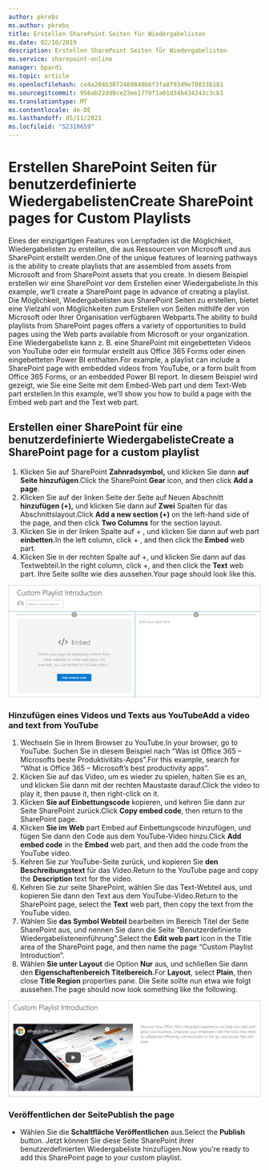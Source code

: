 ```yaml
---
author: pkrebs
ms.author: pkrebs
title: Erstellen SharePoint Seiten für Wiedergabelisten
ms.date: 02/10/2019
description: Erstellen SharePoint Seiten für Wiedergabelisten
ms.service: sharepoint-online
manager: bpardi
ms.topic: article
ms.openlocfilehash: ce4a204b3072469840b6f3fa8f93d9e78833b181
ms.sourcegitcommit: 956ab22dd8ce23ee1779f1a01d34b434243c3cb1
ms.translationtype: MT
ms.contentlocale: de-DE
ms.lasthandoff: 05/11/2021
ms.locfileid: "52310659"
---
```

# <a name="create-sharepoint-pages-for-custom-playlists"></a><span data-ttu-id="27248-103">Erstellen SharePoint Seiten für benutzerdefinierte Wiedergabelisten</span><span class="sxs-lookup"><span data-stu-id="27248-103">Create SharePoint pages for Custom Playlists</span></span>

<span data-ttu-id="27248-104">Eines der einzigartigen Features von Lernpfaden ist die Möglichkeit, Wiedergabelisten zu erstellen, die aus Ressourcen von Microsoft und aus SharePoint erstellt werden.</span><span class="sxs-lookup"><span data-stu-id="27248-104">One of the unique features of learning pathways is the ability to create playlists that are assembled from assets from Microsoft and from SharePoint assets that you create.</span></span> <span data-ttu-id="27248-105">In diesem Beispiel erstellen wir eine SharePoint vor dem Erstellen einer Wiedergabeliste.</span><span class="sxs-lookup"><span data-stu-id="27248-105">In this example, we’ll create a SharePoint page in advance of creating a playlist.</span></span> <span data-ttu-id="27248-106">Die Möglichkeit, Wiedergabelisten aus SharePoint Seiten zu erstellen, bietet eine Vielzahl von Möglichkeiten zum Erstellen von Seiten mithilfe der von Microsoft oder Ihrer Organisation verfügbaren Webparts.</span><span class="sxs-lookup"><span data-stu-id="27248-106">The ability to build playlists from SharePoint pages offers a variety of opportunities to build pages using the Web parts available from Microsoft or your organization.</span></span> <span data-ttu-id="27248-107">Eine Wiedergabeliste kann z. B. eine SharePoint mit eingebetteten Videos von YouTube oder ein formular erstellt aus Office 365 Forms oder einen eingebetteten Power BI enthalten.</span><span class="sxs-lookup"><span data-stu-id="27248-107">For example, a playlist can include a SharePoint page with embedded videos from YouTube, or a form built from Office 365 Forms, or an embedded Power BI report.</span></span> <span data-ttu-id="27248-108">In diesem Beispiel wird gezeigt, wie Sie eine Seite mit dem Embed-Web part und dem Text-Web part erstellen.</span><span class="sxs-lookup"><span data-stu-id="27248-108">In this example, we’ll show you how to build a page with the Embed web part and the Text web part.</span></span>  

## <a name="create-a-sharepoint-page-for-a-custom-playlist"></a><span data-ttu-id="27248-109">Erstellen einer SharePoint für eine benutzerdefinierte Wiedergabeliste</span><span class="sxs-lookup"><span data-stu-id="27248-109">Create a SharePoint page for a custom playlist</span></span>

1. <span data-ttu-id="27248-110">Klicken Sie auf SharePoint **Zahnradsymbol,** und klicken Sie dann **auf Seite hinzufügen**.</span><span class="sxs-lookup"><span data-stu-id="27248-110">Click the SharePoint **Gear** icon, and then click **Add a page**.</span></span>
2. <span data-ttu-id="27248-111">Klicken Sie auf der linken Seite der Seite auf Neuen Abschnitt **hinzufügen (+),** und klicken Sie dann auf **Zwei** Spalten für das Abschnittslayout.</span><span class="sxs-lookup"><span data-stu-id="27248-111">Click **Add a new section (+)** on the left-hand side of the page, and then click **Two Columns** for the section layout.</span></span>
3. <span data-ttu-id="27248-112">Klicken Sie in der linken Spalte auf + , und klicken Sie dann auf web part **einbetten.**</span><span class="sxs-lookup"><span data-stu-id="27248-112">In the left column, click + , and then click the **Embed** web part.</span></span> 
4. <span data-ttu-id="27248-113">Klicken Sie in der rechten Spalte auf  +, und klicken Sie dann auf das Textwebteil.</span><span class="sxs-lookup"><span data-stu-id="27248-113">In the right column, click +, and then click the **Text** web part.</span></span> <span data-ttu-id="27248-114">Ihre Seite sollte wie dies aussehen.</span><span class="sxs-lookup"><span data-stu-id="27248-114">Your page should look like this.</span></span>

![cg-pagenewstart.png](media/cg-pagenewstart.png)

### <a name="add-a-video-and-text-from-youtube"></a><span data-ttu-id="27248-116">Hinzufügen eines Videos und Texts aus YouTube</span><span class="sxs-lookup"><span data-stu-id="27248-116">Add a video and text from YouTube</span></span>

1. <span data-ttu-id="27248-117">Wechseln Sie in Ihrem Browser zu YouTube.</span><span class="sxs-lookup"><span data-stu-id="27248-117">In your browser, go to YouTube.</span></span> <span data-ttu-id="27248-118">Suchen Sie in diesem Beispiel nach "Was ist Office 365 – Microsofts beste Produktivitäts-Apps".</span><span class="sxs-lookup"><span data-stu-id="27248-118">For this example, search for “What is Office 365 – Microsoft’s best productivity apps”.</span></span>
2. <span data-ttu-id="27248-119">Klicken Sie auf das Video, um es wieder zu spielen, halten Sie es an, und klicken Sie dann mit der rechten Maustaste darauf.</span><span class="sxs-lookup"><span data-stu-id="27248-119">Click the video to play it, then pause it, then right-click on it.</span></span> 
3. <span data-ttu-id="27248-120">Klicken **Sie auf Einbettungscode** kopieren, und kehren Sie dann zur Seite SharePoint zurück.</span><span class="sxs-lookup"><span data-stu-id="27248-120">Click **Copy embed code**, then return to the SharePoint page.</span></span> 
4. <span data-ttu-id="27248-121">Klicken **Sie im** **Web** part Embed auf Einbettungscode hinzufügen, und fügen Sie dann den Code aus dem YouTube-Video hinzu.</span><span class="sxs-lookup"><span data-stu-id="27248-121">Click **Add embed code** in the **Embed** web part, and then add the code from the YouTube video.</span></span>
5. <span data-ttu-id="27248-122">Kehren Sie zur YouTube-Seite zurück, und kopieren Sie **den Beschreibungstext** für das Video.</span><span class="sxs-lookup"><span data-stu-id="27248-122">Return to the YouTube page and copy the **Description** text for the video.</span></span> 
6. <span data-ttu-id="27248-123">Kehren Sie zur seite SharePoint,  wählen Sie das Text-Webteil aus, und kopieren Sie dann den Text aus dem YouTube-Video.</span><span class="sxs-lookup"><span data-stu-id="27248-123">Return to the SharePoint page, select the **Text** web part, then copy the text from the YouTube video.</span></span>
7. <span data-ttu-id="27248-124">Wählen Sie **das Symbol Webteil** bearbeiten im Bereich Titel der Seite SharePoint aus, und nennen Sie dann die Seite "Benutzerdefinierte Wiedergabelisteneinführung".</span><span class="sxs-lookup"><span data-stu-id="27248-124">Select the **Edit web part** icon  in the Title area of the SharePoint page, and then name the page “Custom Playlist Introduction”.</span></span> 
8. <span data-ttu-id="27248-125">Wählen **Sie unter Layout** die Option **Nur** aus, und schließen Sie dann den **Eigenschaftenbereich Titelbereich.**</span><span class="sxs-lookup"><span data-stu-id="27248-125">For **Layout**, select **Plain**, then close **Title Region** properties pane.</span></span> <span data-ttu-id="27248-126">Die Seite sollte nun etwa wie folgt aussehen.</span><span class="sxs-lookup"><span data-stu-id="27248-126">The page should now look something like the following.</span></span> 

![cg-pagenewfinish.png](media/cg-pagenewfinish.png)

### <a name="publish-the-page"></a><span data-ttu-id="27248-128">Veröffentlichen der Seite</span><span class="sxs-lookup"><span data-stu-id="27248-128">Publish the page</span></span>

- <span data-ttu-id="27248-129">Wählen Sie die **Schaltfläche Veröffentlichen** aus.</span><span class="sxs-lookup"><span data-stu-id="27248-129">Select the **Publish** button.</span></span> <span data-ttu-id="27248-130">Jetzt können Sie diese Seite SharePoint ihrer benutzerdefinierten Wiedergabeliste hinzufügen.</span><span class="sxs-lookup"><span data-stu-id="27248-130">Now you're ready to add this SharePoint page to your custom playlist.</span></span> 